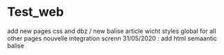 # Test_web
add new pages css and dbz / new balise article wicht styles global for all other pages
nouvelle integration screnn
31/05/2020 : add html semaantic balise 